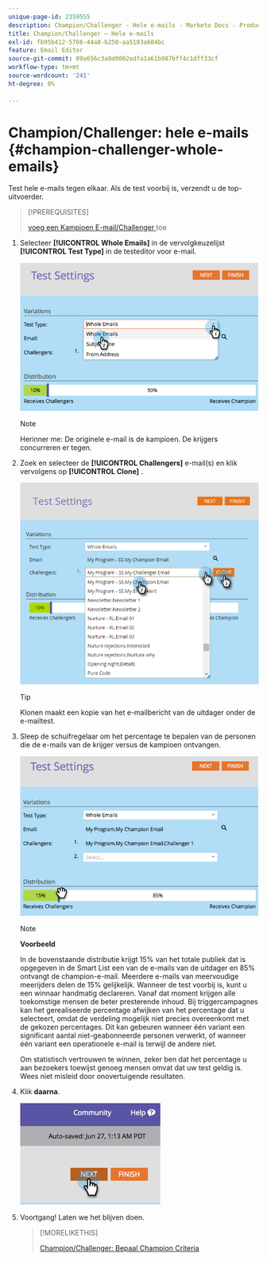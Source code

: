 ```yaml
---
unique-page-id: 2359555
description: Champion/Challenger - Hele e-mails - Marketo Docs - Productdocumentatie
title: Champion/Challenger — Hele e-mails
exl-id: fb95b412-5766-44a8-b250-aa5103a604bc
feature: Email Editor
source-git-commit: 09a656c3a0d0002edfa1a61b987bff4c1dff33cf
workflow-type: tm+mt
source-wordcount: '241'
ht-degree: 0%

---
```


# Champion/Challenger: hele e-mails {#champion-challenger-whole-emails}

Test hele e-mails tegen elkaar. Als de test voorbij is, verzendt u de top-uitvoerder.

>[!PREREQUISITES]
>
>[ voeg een Kampioen E-mail/Challenger ](/help/marketo/product-docs/email-marketing/general/functions-in-the-editor/email-tests-champion-challenger/add-an-email-champion-challenger.md) toe

1. Selecteer **[!UICONTROL Whole Emails]** in de vervolgkeuzelijst **[!UICONTROL Test Type]** in de testeditor voor e-mail.

   ![](assets/image2014-9-12-16-3a39-3a14.png)

   >[!NOTE]
   >
   >Herinner me: De originele e-mail is de kampioen. De krijgers concurreren er tegen.

1. Zoek en selecteer de **[!UICONTROL Challengers]** e-mail(s) en klik vervolgens op **[!UICONTROL Clone]** .

   ![](assets/image2015-8-10-11-3a46-3a28.png)

   >[!TIP]
   >
   >Klonen maakt een kopie van het e-mailbericht van de uitdager onder de e-mailtest.

1. Sleep de schuifregelaar om het percentage te bepalen van de personen die de e-mails van de krijger versus de kampioen ontvangen.

   ![](assets/image2014-9-12-16-3a41-3a44.png)

   >[!NOTE]
   >
   >**Voorbeeld**
   >
   >In de bovenstaande distributie krijgt 15% van het totale publiek dat is opgegeven in de Smart List een van de e-mails van de uitdager en 85% ontvangt de champion-e-mail. Meerdere e-mails van meervoudige meerijders delen de 15% gelijkelijk. Wanneer de test voorbij is, kunt u een winnaar handmatig declareren. Vanaf dat moment krijgen alle toekomstige mensen de beter presterende inhoud. Bij triggercampagnes kan het gerealiseerde percentage afwijken van het percentage dat u selecteert, omdat de verdeling mogelijk niet precies overeenkomt met de gekozen percentages. Dit kan gebeuren wanneer één variant een significant aantal niet-geabonneerde personen verwerkt, of wanneer één variant een operationele e-mail is terwijl de andere niet.

   Om statistisch vertrouwen te winnen, zeker ben dat het percentage u aan bezoekers toewijst genoeg mensen omvat dat uw test geldig is. Wees niet misleid door onovertuigende resultaten.

1. Klik **daarna**.

   ![](assets/image2014-9-12-16-3a42-3a9.png)

1. Voortgang! Laten we het blijven doen.

   >[!MORELIKETHIS]
   >
   >[ Champion/Challenger: Bepaal Champion Criteria ](/help/marketo/product-docs/email-marketing/general/functions-in-the-editor/email-tests-champion-challenger/champion-challenger-define-champion-criteria.md)

